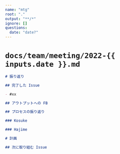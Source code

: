 ```yaml
---
name: "mtg"
root: "."
output: "**/*"
ignore: []
questions:
  date: "date?"
---
```


# `docs/team/meeting/2022-{{ inputs.date }}.md`

```md
# 振り返り

## 完了した Issue

- #xx

## アウトプットへの FB

## プロセスの振り返り

### Kosuke

### Hajime

# 計画

## 次に取り組む Issue
```
